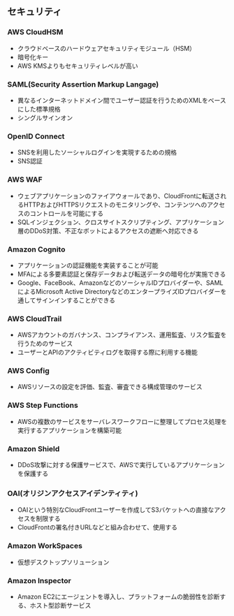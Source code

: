 ## セキュリティ
### AWS CloudHSM
- クラウドベースのハードウェアセキュリティモジュール（HSM）
- 暗号化キー
- AWS KMSよりもセキュリティレベルが高い

### SAML(Security Assertion Markup Langage)
- 異なるインターネットドメイン間でユーザー認証を行うためのXMLをベースにした標準規格
- シングルサインオン

### OpenID Connect
- SNSを利用したソーシャルログインを実現するための規格
- SNS認証

### AWS WAF
- ウェブアプリケーションのファイアウォールであり、CloudFrontに転送されるHTTPおよびHTTPSリクエストのモニタリングや、コンテンツへのアクセスのコントロールを可能にする
- SQLインジェクション、クロスサイトスクリプティング、アプリケーション層のDDoS対策、不正なボットによるアクセスの遮断へ対応できる

### Amazon Cognito
- アプリケーションの認証機能を実装することが可能
- MFAによる多要素認証と保存データおよび転送データの暗号化が実施できる
- Google、FaceBook、AmazonなどのソーシャルIDプロバイダーや、SAMLによるMicrosoft Active DirectoryなどのエンタープライズIDプロバイダーを通してサインインすることができる

### AWS CloudTrail
- AWSアカウントのガバナンス、コンプライアンス、運用監査、リスク監査を行うためのサービス
- ユーザーとAPIのアクティビティログを取得する際に利用する機能

### AWS Config
- AWSリソースの設定を評価、監査、審査できる構成管理のサービス

### AWS Step Functions
- AWSの複数のサービスをサーバレスワークフローに整理してプロセス処理を実行するアプリケーションを構築可能

### Amazon Shield
- DDoS攻撃に対する保護サービスで、AWSで実行しているアプリケーションを保護する

### OAI(オリジンアクセスアイデンティティ)
- OAIという特別なCloudFrontユーザーを作成してS3バケットへの直接なアクセスを制限する
- CloudFrontの署名付きURLなどと組み合わせて、使用する

### Amazon WorkSpaces
- 仮想デスクトップソリューション

### Amazon Inspector
- Amazon EC2にエージェントを導入し、プラットフォームの脆弱性を診断する、ホスト型診断サービス
